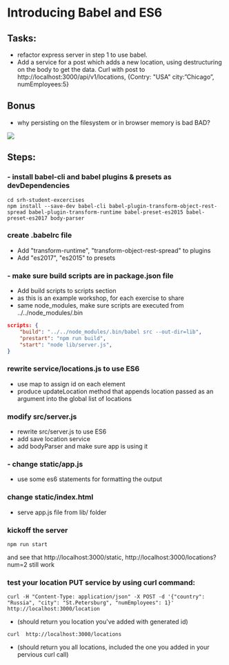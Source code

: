 # Introducing Babel and ES6

## Tasks:
- refactor express server in step 1 to use babel.
- Add a service for a post which adds a new location, using destructuring on the
body to get the data. Curl with post to http://localhost:3000/api/v1/locations,
{Contry: "USA" city:”Chicago”, numEmployees:5}

## Bonus
- why persisting on the filesystem or in browser memory is bad BAD?

![](../images/02.gif)


## Steps:

### - install babel-cli and babel plugins & presets as devDependencies
```
cd srh-student-excercises
npm install --save-dev babel-cli babel-plugin-transform-object-rest-spread babel-plugin-transform-runtime babel-preset-es2015 babel-preset-es2017 body-parser
```
### create .babelrc file
- Add "transform-runtime",  "transform-object-rest-spread" to plugins
- Add "es2017", "es2015" to presets



### - make sure build scripts are in package.json file
- Add build scripts to scripts section
- as this is an example workshop, for each exercise to share
- same node_modules, make sure scripts are executed from ../../node_modules/.bin
```json
scripts: {
    "build": "../../node_modules/.bin/babel src --out-dir=lib",
    "prestart": "npm run build",
    "start": "node lib/server.js",
}
```

### rewrite service/locations.js to use ES6
- use map to assign id on each element
- produce updateLocation method that appends location passed as an argument into the global list of locations

### modify src/server.js
- rewrite src/server.js to use ES6
- add save location  service
- add bodyParser and make sure app is using it

### - change static/app.js
 - use some es6 statements for formatting the output


### change static/index.html
-  serve app.js file from lib/ folder

### kickoff the server
```
npm run start
```
and see that http://localhost:3000/static, http://localhost:3000/locations?num=2 still work


### test your location PUT service by using curl command:
```
curl -H "Content-Type: application/json" -X POST -d '{"country": "Russia", "city": "St.Petersburg", "numEmployees": 1}' http://localhost:3000/location
```
- (should return you location you've added with generated id)

```
curl  http://localhost:3000/locations
```
- (should return you all locations, included the one you added in your pervious curl call)
